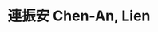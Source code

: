 ---
chinese_name: 連振安
english_name: Chen-An, Lien
title: 連振安 Chen-An, Lien
id: chenanlien
collection: members
position: Part-time Research Assistant
type: part-time research assistant
department: 經濟學系學士班四年級
image_path: https://source.unsplash.com/collection/139386/600x600?a=.png
photo: pt_ra/bio-photo.jpg
blurb: 123
---